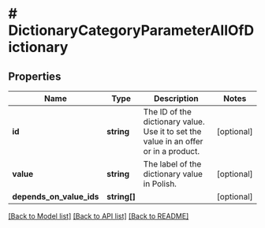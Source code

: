 # # DictionaryCategoryParameterAllOfDictionary

## Properties

Name | Type | Description | Notes
------------ | ------------- | ------------- | -------------
**id** | **string** | The ID of the dictionary value. Use it to set the value in an offer or in a product. | [optional]
**value** | **string** | The label of the dictionary value in Polish. | [optional]
**depends_on_value_ids** | **string[]** |  | [optional]

[[Back to Model list]](../../README.md#models) [[Back to API list]](../../README.md#endpoints) [[Back to README]](../../README.md)
